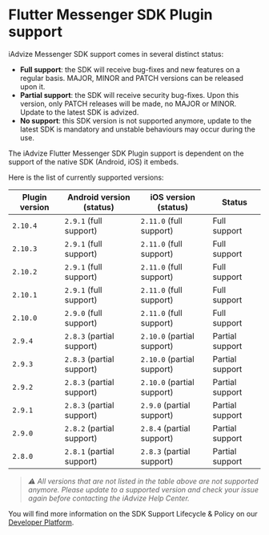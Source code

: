 # Flutter Messenger SDK Plugin support

iAdvize Messenger SDK support comes in several distinct status:

- **Full support**: the SDK will receive bug-fixes and new features on a regular basis. MAJOR, MINOR and PATCH versions can be released upon it.
- **Partial support**: the SDK will receive security bug-fixes. Upon this version, only PATCH releases will be made, no MAJOR or MINOR. Update to the latest SDK is advized.
- **No support**: this SDK version is not supported anymore, update to the latest SDK is mandatory and unstable behaviours may occur during the use.

The iAdvize Flutter Messenger SDK Plugin support is dependent on the support of the native SDK (Android, iOS) it embeds.

Here is the list of currently supported versions:

| Plugin version | Android version (status)  | iOS version (status)       | Status          |
| -------------- | ------------------------- | -------------------------- | --------------- |
| `2.10.4`       | `2.9.1` (full support)    | `2.11.0` (full support)    | Full support    |
| `2.10.3`       | `2.9.1` (full support)    | `2.11.0` (full support)    | Full support    |
| `2.10.2`       | `2.9.1` (full support)    | `2.11.0` (full support)    | Full support    |
| `2.10.1`       | `2.9.1` (full support)    | `2.11.0` (full support)    | Full support    |
| `2.10.0`       | `2.9.0` (full support)    | `2.11.0` (full support)    | Full support    |
| `2.9.4`        | `2.8.3` (partial support) | `2.10.0` (partial support) | Partial support |
| `2.9.3`        | `2.8.3` (partial support) | `2.10.0` (partial support) | Partial support |
| `2.9.2`        | `2.8.3` (partial support) | `2.10.0` (partial support) | Partial support |
| `2.9.1`        | `2.8.3` (partial support) | `2.9.0` (partial support)  | Partial support |
| `2.9.0`        | `2.8.2` (partial support) | `2.8.4` (partial support)  | Partial support |
| `2.8.0`        | `2.8.1` (partial support) | `2.8.3` (partial support)  | Partial support |

> *⚠️ All versions that are not listed in the table above are not supported anymore. Please update to a supported version and check your issue again before contacting the iAdvize Help Center.*

You will find more information on the SDK Support Lifecycle & Policy on our [Developer Platform](https://developers.iadvize.com/documentation/mobile-sdk#%F0%9F%A4%9D-support-policy).
